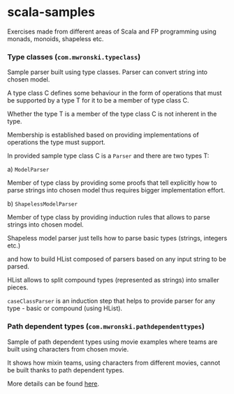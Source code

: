# scala-samples

Exercises made from different areas of Scala and FP programming using monads, monoids, shapeless etc.

### Type classes (`com.mwronski.typeclass`)

Sample parser built using type classes. Parser can convert string into chosen model.

A type class C defines some behaviour in the form of operations that must be supported by a type T for it to be a member of type class C.

Whether the type T is a member of the type class C is not inherent in the type. 

Membership is established based on providing implementations of operations the type must support.

In provided sample type class C is a `Parser` and there are two types T:
 
a) `ModelParser` 
 
Member of type class by providing some proofs that tell explicitly how to parse strings into chosen model thus requires bigger implementation effort.

b) `ShapelessModelParser` 

Member of type class by providing induction rules that allows to parse strings into chosen model.
 
Shapeless model parser just tells how to parse basic types (strings, integers etc.) 

and how to build HList composed of parsers based on any input string to be parsed.
 
HList allows to split compound types (represented as strings) into smaller pieces.  

`caseClassParser` is an induction step that helps to provide parser for any type - basic or compound (using HList). 

### Path dependent types (`com.mwronski.pathdependenttypes`)

Sample of path dependent types using movie examples where teams are built using characters from chosen movie.

It shows how mixin teams, using characters from different movies, cannot be built thanks to path dependent types.

More details can be found [here](http://lampwww.epfl.ch/~amin/dot/fpdt.pdf).